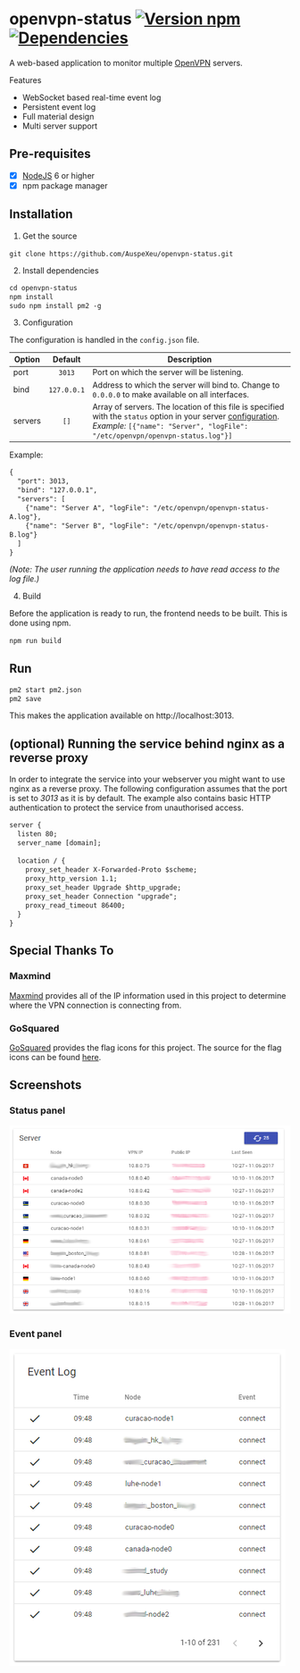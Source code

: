 # openvpn-status [![Version npm](https://img.shields.io/npm/v/openvpn-status.svg?style=flat-square)](https://www.npmjs.com/package/openvpn-status)[![Dependencies](https://img.shields.io/david/auspexeu/openvpn-status.svg?style=flat-square)](https://david-dm.org/auspexeu/openvpn-status)

A web-based application to monitor multiple [OpenVPN](https://openvpn.net/index.php/open-source/overview.html) servers.

Features
* WebSocket based real-time event log
* Persistent event log
* Full material design
* Multi server support

## Pre-requisites

- [x] [NodeJS](https://nodejs.org/en/download/package-manager/) 6 or higher
- [x] npm package manager

## Installation
1. Get the source

``git clone https://github.com/AuspeXeu/openvpn-status.git``

2. Install dependencies

```
cd openvpn-status
npm install
sudo npm install pm2 -g
```

3. Configuration

The configuration is handled in the ``config.json`` file.

| Option  | Default       | Description  |
| ------- |:-------------:| ------------ |
| port    | ``3013``      | Port on which the server will be listening. |
| bind    | ``127.0.0.1`` | Address to which the server will bind to. Change to ``0.0.0.0`` to make available on all interfaces. |
| servers | ``[]``        | Array of servers. The location of this file is specified with the ``status`` option in your server [configuration](https://openvpn.net/index.php/open-source/documentation/howto.html). _Example:_ ``[{"name": "Server", "logFile": "/etc/openvpn/openvpn-status.log"}]`` |

Example:
```
{
  "port": 3013,
  "bind": "127.0.0.1",
  "servers": [
    {"name": "Server A", "logFile": "/etc/openvpn/openvpn-status-A.log"},
    {"name": "Server B", "logFile": "/etc/openvpn/openvpn-status-B.log"}
  ]
}
```

_(Note: The user running the application needs to have read access to the log file.)_

4. Build

Before the application is ready to run, the frontend needs to be built. This is done using npm.

``npm run build``

## Run

```
pm2 start pm2.json
pm2 save
```

This makes the application available on http://localhost:3013.

## (optional) Running the service behind nginx as a reverse proxy

In order to integrate the service into your webserver you might want to use nginx as a reverse proxy. The following configuration assumes that the port is set to *3013* as it is by default. The example also contains basic HTTP authentication to protect the service from unauthorised access.

```
server {
  listen 80;
  server_name [domain];

  location / {
    proxy_set_header X-Forwarded-Proto $scheme;
    proxy_http_version 1.1;
    proxy_set_header Upgrade $http_upgrade;
    proxy_set_header Connection "upgrade";
    proxy_read_timeout 86400;
  }
}
```

## Special Thanks To

### Maxmind

[Maxmind](http://dev.maxmind.com/geoip/geoip2/geolite2/) provides all of the IP information used in this project to determine where the VPN connection is connecting from.

### GoSquared

[GoSquared](https://www.gosquared.com) provides the flag icons for this project. The source for the flag icons can be found [here](https://www.gosquared.com/resources/flag-icons/).

## Screenshots

### Status panel
![Status panel](https://raw.githubusercontent.com/AuspeXeu/openvpn-status/master/screen1.png)

### Event panel
![Event panel](https://raw.githubusercontent.com/AuspeXeu/openvpn-status/master/screen2.png)
